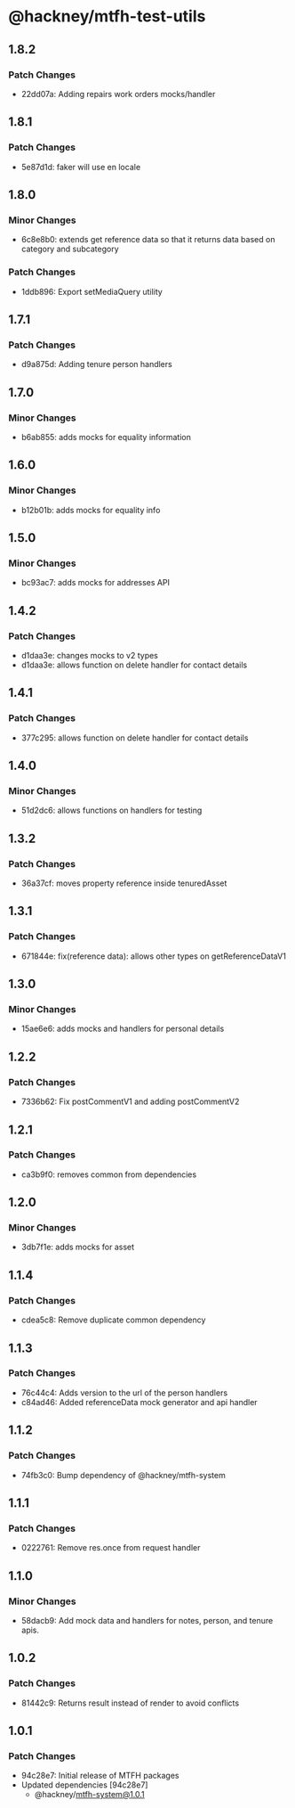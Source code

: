 # @hackney/mtfh-test-utils

## 1.8.2

### Patch Changes

- 22dd07a: Adding repairs work orders mocks/handler

## 1.8.1

### Patch Changes

- 5e87d1d: faker will use en locale

## 1.8.0

### Minor Changes

- 6c8e8b0: extends get reference data so that it returns data based on category and
  subcategory

### Patch Changes

- 1ddb896: Export setMediaQuery utility

## 1.7.1

### Patch Changes

- d9a875d: Adding tenure person handlers

## 1.7.0

### Minor Changes

- b6ab855: adds mocks for equality information

## 1.6.0

### Minor Changes

- b12b01b: adds mocks for equality info

## 1.5.0

### Minor Changes

- bc93ac7: adds mocks for addresses API

## 1.4.2

### Patch Changes

- d1daa3e: changes mocks to v2 types
- d1daa3e: allows function on delete handler for contact details

## 1.4.1

### Patch Changes

- 377c295: allows function on delete handler for contact details

## 1.4.0

### Minor Changes

- 51d2dc6: allows functions on handlers for testing

## 1.3.2

### Patch Changes

- 36a37cf: moves property reference inside tenuredAsset

## 1.3.1

### Patch Changes

- 671844e: fix(reference data): allows other types on getReferenceDataV1

## 1.3.0

### Minor Changes

- 15ae6e6: adds mocks and handlers for personal details

## 1.2.2

### Patch Changes

- 7336b62: Fix postCommentV1 and adding postCommentV2

## 1.2.1

### Patch Changes

- ca3b9f0: removes common from dependencies

## 1.2.0

### Minor Changes

- 3db7f1e: adds mocks for asset

## 1.1.4

### Patch Changes

- cdea5c8: Remove duplicate common dependency

## 1.1.3

### Patch Changes

- 76c44c4: Adds version to the url of the person handlers
- c84ad46: Added referenceData mock generator and api handler

## 1.1.2

### Patch Changes

- 74fb3c0: Bump dependency of @hackney/mtfh-system

## 1.1.1

### Patch Changes

- 0222761: Remove res.once from request handler

## 1.1.0

### Minor Changes

- 58dacb9: Add mock data and handlers for notes, person, and tenure apis.

## 1.0.2

### Patch Changes

- 81442c9: Returns result instead of render to avoid conflicts

## 1.0.1

### Patch Changes

- 94c28e7: Initial release of MTFH packages
- Updated dependencies [94c28e7]
  - @hackney/mtfh-system@1.0.1
